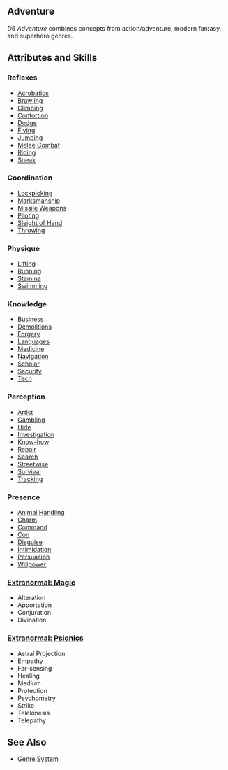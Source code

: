 Adventure
---------

_D6 Adventure_ combines concepts from action/adventure, modern fantasy, and superhero genres.

Attributes and Skills
---------------------

### Reflexes

- [Acrobatics](Acrobatics.md)
- [Brawling](Fighting.md)
- [Climbing](ClimbJump.md#climbing)
- [Contortion](Acrobatics.md#contortion)
- [Dodge](Dodge.md)
- [Flying](Flying.md)
- [Jumping](ClimbJump.md#jumping)
- [Melee Combat](MeleeCombat.md)
- [Riding](Riding.md)
- [Sneak](Sneak.md)

### Coordination

- [Lockpicking](SleightOfHand.md#lockpicking)
- [Marksmanship](Marksmanship.md)
- [Missile Weapons](Marksmanship.md#missile-weapons)
- [Piloting](Piloting.md)
- [Sleight of Hand](SleightOfHand.md)
- [Throwing](Throwing.md)

### Physique

- [Lifting](Lifting.md)
- [Running](Running.md)
- [Stamina](Stamina.md)
- [Swimming](Swimming.md)

### Knowledge

- [Business](Business.md)
- [Demolitions](Traps.md#demolitions)
- [Forgery](Artist.md#forgery)
- [Languages](Languages.md)
- [Medicine](Medicine.md)
- [Navigation](Navigation.md)
- [Scholar](Scholar.md)
- [Security](Traps.md#security)
- [Tech](Tech.md)

### Perception

- [Artist](Artist.md)
- [Gambling](Gambling.md)
- [Hide](Hide.md)
- [Investigation](Investigation.md)
- [Know-how](Know-how.md)
- [Repair](RepairCraft.md)
- [Search](Search.md)
- [Streetwise](Streetwise.md)
- [Survival](Survival.md)
- [Tracking](Search.md#tracking)

### Presence

- [Animal Handling](Persuasion.md#animal-handling)
- [Charm](Persuasion.md#charm)
- [Command](Command.md)
- [Con](Con.md)
- [Disguise](Con.md#disguise)
- [Intimidation](Intimidation.md)
- [Persuasion](Persuasion.md)
- [Willpower](Mettle.md)

### [Extranormal: Magic](ExtranormalMagic.md)

- Alteration
- Apportation
- Conjuration
- Divination

### [Extranormal: Psionics](ExtranormalPsionics.md)

- Astral Projection
- Empathy
- Far-sensing
- Healing
- Medium
- Protection
- Psychometry
- Strike
- Telekinesis
- Telepathy

See Also
--------

- [Genre System](GenreSystem.md)
